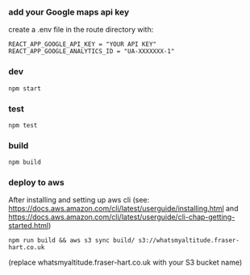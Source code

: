 ### add your Google maps api key
create a .env file in the route directory with:
 
`REACT_APP_GOOGLE_API_KEY = "YOUR API KEY"
 REACT_APP_GOOGLE_ANALYTICS_ID = "UA-XXXXXXX-1"
`
### dev
`npm start`

### test
`npm test`

### build
`npm build`

### deploy to aws
After installing and setting up aws cli (see: https://docs.aws.amazon.com/cli/latest/userguide/installing.html and https://docs.aws.amazon.com/cli/latest/userguide/cli-chap-getting-started.html)

`npm run build && aws s3 sync build/ s3://whatsmyaltitude.fraser-hart.co.uk`

(replace whatsmyaltitude.fraser-hart.co.uk with your S3 bucket name)
